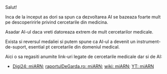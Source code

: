 Salut!

Inca de la inceput as dori sa spun ca dezvoltarea AI se bazeaza foarte mult pe descoperirirle privind cercetarile din medicina.

Asadar AI-ul daca vreti datoreaza extrem de mult cercetarilor medicale.

Exista si reversul medaliei si putem spune ca AI-ul a devenit un instrument-de-suport, esential pt cercetarile din domeniul medical.

Aici o sa regasiti anumite link-uri legate de cercetarile medicale dar si de AI:


 - [Digi24: miARN](https://www.youtube.com/watch?v=G3z_29GKOMs&ab_channel=Digi24HD); [raportulDeGarda.ro: miARN](https://raportuldegarda.ro/microarn-biomarkeri-diagnostic-tratament-cancer-precizie/); [wiki: miARN](https://ro.wikipedia.org/wiki/Micro-ARN); [YT: miARN](https://www.youtube.com/watch?v=-nlgC97bf20)

